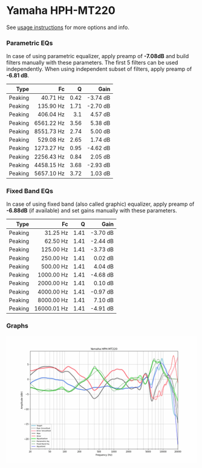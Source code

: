 # Yamaha HPH-MT220
See [usage instructions](https://github.com/jaakkopasanen/AutoEq#usage) for more options and info.

### Parametric EQs
In case of using parametric equalizer, apply preamp of **-7.08dB** and build filters manually
with these parameters. The first 5 filters can be used independently.
When using independent subset of filters, apply preamp of **-6.81 dB**.

| Type    | Fc         |    Q | Gain     |
|--------:|-----------:|-----:|---------:|
| Peaking | 40.71 Hz   | 0.42 | -3.74 dB |
| Peaking | 135.90 Hz  | 1.71 | -2.70 dB |
| Peaking | 406.04 Hz  | 3.1  | 4.57 dB  |
| Peaking | 6561.22 Hz | 3.56 | 5.38 dB  |
| Peaking | 8551.73 Hz | 2.74 | 5.00 dB  |
| Peaking | 529.08 Hz  | 2.65 | 1.74 dB  |
| Peaking | 1273.27 Hz | 0.95 | -4.62 dB |
| Peaking | 2256.43 Hz | 0.84 | 2.05 dB  |
| Peaking | 4458.15 Hz | 3.68 | -2.93 dB |
| Peaking | 5657.10 Hz | 3.72 | 1.03 dB  |

### Fixed Band EQs
In case of using fixed band (also called graphic) equalizer, apply preamp of **-6.88dB**
(if available) and set gains manually with these parameters.

| Type    | Fc          |    Q | Gain     |
|--------:|------------:|-----:|---------:|
| Peaking | 31.25 Hz    | 1.41 | -3.70 dB |
| Peaking | 62.50 Hz    | 1.41 | -2.44 dB |
| Peaking | 125.00 Hz   | 1.41 | -3.73 dB |
| Peaking | 250.00 Hz   | 1.41 | 0.02 dB  |
| Peaking | 500.00 Hz   | 1.41 | 4.04 dB  |
| Peaking | 1000.00 Hz  | 1.41 | -4.68 dB |
| Peaking | 2000.00 Hz  | 1.41 | 0.10 dB  |
| Peaking | 4000.00 Hz  | 1.41 | -0.97 dB |
| Peaking | 8000.00 Hz  | 1.41 | 7.10 dB  |
| Peaking | 16000.01 Hz | 1.41 | -4.91 dB |

### Graphs
![](./Yamaha%20HPH-MT220.png)